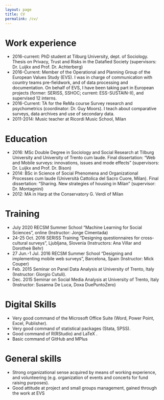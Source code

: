 ```yaml
---
layout: page
title: CV
permalink: /cv/
---
```


# Work experience
- 2016-current: PhD student at Tilburg University, dept. of Sociology. Thesis on Privacy, Trust and Risks in the Datafied Society (supervisors: Dr. Luijkx and Prof. Dr. Achterberg)
- 2016-Current: Member of the Operational and Planning Group of the European Values Study (EVS). I was in charge of communication with country teams pre-fieldwork, and of data processing and documentation. On behalf of EVS, I have been taking part in European projects (former: SERISS, SSHOC; current: ESS-SUSTAIN-II), and supervised 12 interns.
- 2016-Current: TA for the ReMa course Survey research and psychometrics (coordinator: Dr. Guy Moors). I teach about comparative surveys, data archives and use of secondary data.
- 2011-2014: Music teacher at Ricordi Music School, Milan

# Education

- 2016: MSc Double Degree in Sociology and Social Research at Tilburg University and University of Trento cum laude. Final dissertation: “Web and Mobile surveys: innovations, issues and mode effects” (supervisors: Dr. Luijkx and Prof. Dr. Bison)
- 2014: BSc in Science of Social Phenomena and Organizational Processes cum laude (Università Cattolica del Sacro Cuore, Milan). Final dissertation: “Sharing. New strategies of housing in Milan” (supervisor: Dr. Montagnini)
- 2012: MA in Harp at the Conservatory G. Verdi of Milan

# Training
- July 2020	RECSM Summer School “Machine Learning for Social Sciences”, online (Instructor: Jorge Cimentada)
- 24-25 Oct. 2016	SERISS Training “Designing questionnaires for cross-cultural surveys”, Ljubljana, Slovenia (Instructors: Ana Villar and Dorotheè Behr)
- 27 Jun.-1 Jul. 2016	RECSM Summer School “Designing and implementing mobile web surveys”, Barcelona, Spain (Instructor: Mick Couper)
- Feb. 2015	Seminar on Panel Data Analysis at University of Trento, Italy (Instructor: Giorgio Cutuli).
- Dec. 2015	Seminar on Social Media Analysis at University of Trento, Italy (Instructor: Susanna De Luca, Doxa DuePuntoZero)


# Digital Skills
- Very good command of the Microsoft Office Suite (Word, Power Point, Excel, Publisher).
- Very good command of statistical packages (Stata, SPSS). 
- Good command of R(RStudio) and LaTeX .
- Basic command of GitHub and MPlus

# General skills
- Strong organizational sense acquired by means of working experience, and volunteering (e.g. organization of events and concerts for fund raising purposes).
- Good attitude at project and small groups management, gained through the work at EVS







